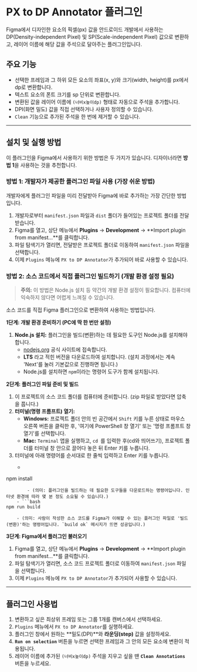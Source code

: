 # PX to DP Annotator 플러그인

Figma에서 디자인한 요소의 픽셀(px) 값을 안드로이드 개발에서 사용하는 DP(Density-independent Pixel) 및 SP(Scale-independent Pixel) 값으로 변환하고, 레이어 이름에 해당 값을 주석으로 달아주는 플러그인입니다.

## 주요 기능

- 선택한 프레임과 그 하위 모든 요소의 좌표(x, y)와 크기(width, height)를 px에서 dp로 변환합니다.
- 텍스트 요소의 폰트 크기를 sp 단위로 변환합니다.
- 변환된 값을 레이어 이름에 `(너비x높이dp)` 형태로 자동으로 주석을 추가합니다.
- DPI(화면 밀도) 값을 직접 선택하거나 사용자 정의할 수 있습니다.
- `Clean` 기능으로 추가된 주석을 한 번에 제거할 수 있습니다.

---

## 설치 및 실행 방법

이 플러그인을 Figma에서 사용하기 위한 방법은 두 가지가 있습니다. 디자이너라면 **방법 1**을 사용하는 것을 추천합니다.

### 방법 1: 개발자가 제공한 플러그인 파일 사용 (가장 쉬운 방법)

개발자에게 플러그인 파일을 미리 전달받아 Figma에 바로 추가하는 가장 간단한 방법입니다.

1. 개발자로부터 `manifest.json` 파일과 `dist` 폴더가 들어있는 프로젝트 폴더를 전달받습니다.
2. Figma를 열고, 상단 메뉴에서 **Plugins** → **Development** → **Import plugin from manifest...**를 클릭합니다.
3. 파일 탐색기가 열리면, 전달받은 프로젝트 폴더로 이동하여 `manifest.json` 파일을 선택합니다.
4. 이제 `Plugins` 메뉴에 `PX to DP Annotator`가 추가되어 바로 사용할 수 있습니다.

### 방법 2: 소스 코드에서 직접 플러그인 빌드하기 (개발 환경 설정 필요)

> **주의:** 이 방법은 Node.js 설치 등 약간의 개발 환경 설정이 필요합니다. 컴퓨터에 익숙하지 않다면 어렵게 느껴질 수 있습니다.

소스 코드를 직접 Figma 플러그인으로 변환하여 사용하는 방법입니다.

**1단계: 개발 환경 준비하기 (PC에 딱 한 번만 설정)**

1. **Node.js 설치:** 플러그인을 빌드(변환)하는 데 필요한 도구인 Node.js를 설치해야 합니다.
    - [nodejs.org](https://nodejs.org/) 공식 사이트에 접속합니다.
    - **LTS** 라고 적힌 버전을 다운로드하여 설치합니다. (설치 과정에서는 계속 'Next'를 눌러 기본값으로 진행하면 됩니다.)
    - Node.js를 설치하면 `npm`이라는 명령어 도구가 함께 설치됩니다.

**2단계: 플러그인 파일 준비 및 빌드**

1. 이 프로젝트의 소스 코드 폴더를 컴퓨터에 준비합니다. (zip 파일로 받았다면 압축을 풉니다.)
2. **터미널(명령 프롬프트) 열기:**
    - **Windows:** 프로젝트 폴더 안의 빈 공간에서 `Shift` 키를 누른 상태로 마우스 오른쪽 버튼을 클릭한 후, '여기에 PowerShell 창 열기' 또는 '명령 프롬프트 창 열기'를 선택합니다.
    - **Mac:** `Terminal` 앱을 실행하고, `cd `를 입력한 후(cd와 띄어쓰기), 프로젝트 폴더를 터미널 창 안으로 끌어다 놓은 뒤 Enter 키를 누릅니다.
3. 터미널에 아래 명령어를 순서대로 한 줄씩 입력하고 Enter 키를 누릅니다.
    - ```bash
npm install
```
        - (의미: 플러그인을 빌드하는 데 필요한 도구들을 다운로드하는 명령어입니다. 인터넷 환경에 따라 몇 분 정도 소요될 수 있습니다.)
    - ```bash
npm run build
```
        - (의미: 사람이 작성한 소스 코드를 Figma가 이해할 수 있는 플러그인 파일로 '빌드(변환)'하는 명령어입니다. `build ok` 메시지가 뜨면 성공입니다.)

**3단계: Figma에서 플러그인 불러오기**

1. Figma를 열고, 상단 메뉴에서 **Plugins** → **Development** → **Import plugin from manifest...**를 클릭합니다.
2. 파일 탐색기가 열리면, 소스 코드 프로젝트 폴더로 이동하여 `manifest.json` 파일을 선택합니다.
3. 이제 `Plugins` 메뉴에 `PX to DP Annotator`가 추가되어 사용할 수 있습니다.

---

## 플러그인 사용법

1. 변환하고 싶은 최상위 프레임 또는 그룹 1개를 캔버스에서 선택하세요.
2. `Plugins` 메뉴에서 `PX to DP Annotator`를 실행하세요.
3. 플러그인 창에서 원하는 **밀도(DPI)**와 **라운딩(step)** 값을 설정하세요.
4. **`Run on selection`** 버튼을 누르면 선택한 프레임과 그 안의 모든 요소에 변환이 적용됩니다.
5. 레이어 이름에 추가된 `(너비x높이dp)` 주석을 지우고 싶을 땐 **`Clean Annotations`** 버튼을 누르세요.
